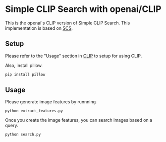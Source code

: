 # Simple CLIP Search with openai/CLIP
This is the openai's CLIP version of Simple CLIP Search. This implementation is based on
[SCS](https://github.com/matsui528/scs).

## Setup
Please refer to the "Usage" section in [CLIP](https://github.com/openai/CLIP) to setup for using CLIP.

Also, install pillow.
```bash
pip install pillow
```
## Usage
Please generate image features by runnning
```
python extract_features.py
```

Once you create the image features, you can search images based on a query.
```
python search.py
```